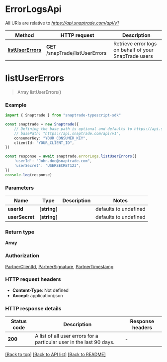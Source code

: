 # ErrorLogsApi

All URIs are relative to *https://api.snaptrade.com/api/v1*

Method | HTTP request | Description
------------- | ------------- | -------------
[**listUserErrors**](ErrorLogsApi.md#listUserErrors) | **GET** /snapTrade/listUserErrors | Retrieve error logs on behalf of your SnapTrade users


# **listUserErrors**
> Array<UserErrorLog> listUserErrors()


### Example


```typescript
import { Snaptrade } from "snaptrade-typescript-sdk"

const snaptrade = new Snaptrade({
    // Defining the base path is optional and defaults to https://api.snaptrade.com/api/v1
    // basePath: "https://api.snaptrade.com/api/v1",
    consumerKey: "YOUR_CONSUMER_KEY",
    clientId: "YOUR_CLIENT_ID",
})

const response = await snaptrade.errorLogs.listUserErrors({
    'userId': "John.doe@snaptrade.com",
    'userSecret': "USERSECRET123",
})
console.log(response)

```


### Parameters

Name | Type | Description  | Notes
------------- | ------------- | ------------- | -------------
 **userId** | [**string**] |  | defaults to undefined
 **userSecret** | [**string**] |  | defaults to undefined


### Return type

**Array<UserErrorLog>**

### Authorization

[PartnerClientId](README.md#PartnerClientId), [PartnerSignature](README.md#PartnerSignature), [PartnerTimestamp](README.md#PartnerTimestamp)

### HTTP request headers

 - **Content-Type**: Not defined
 - **Accept**: application/json


### HTTP response details
| Status code | Description | Response headers |
|-------------|-------------|------------------|
**200** | A list of all user errors for a particular user in the last 90 days. |  -  |

[[Back to top]](#) [[Back to API list]](../README.md#documentation-for-api-endpoints) [[Back to README]](../README.md)



